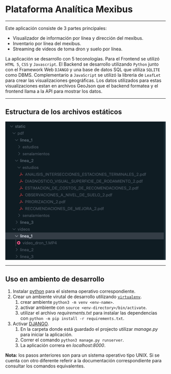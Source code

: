 # Plataforma Analítica Mexibus

***

Este aplicación consiste de 3 partes principales:

* Visualizador de información por línea y dirección del mexibus.
* Inventario por línea del mexibus.
* Streaming de videos de toma dron y suelo por línea.

La aplicación se desarrollo con 5 teconologías. Para el Frontend se utilizó `HTML 5`, `CSS` y `Javascript`.
El Backend se desarrollo utilizando `Python` junto con el Framework Web `DJANGO` y una base de datos SQL que utiliza `SQLITE` como DBMS.
Complementario a `JavaScript` se utilizó la libreria de `LeafLet` para crear las visualizaciones geográficas. Los datos utilizados para estas 
visualizaciones estan en archivos GeoJson que el backend formatea y el frontend llama a la API para mostrar los datos.

***
## Estructura de los archivos estáticos

![Drag Racing](staticImage.png)

***

## Uso en ambiento de desarrollo

1. Instalar [python](https://www.python.org/downloads/) para el sistema operativo correspondiente. 
2. Crear un ambiente virutal de desarrollo utilizando [`virtualenv`](https://docs.python.org/3/tutorial/venv.html).
    1. crear ambiente `python3 -m venv <env-name>`.
    2. activar ambiente con  `source <env-directory>/bin/activate`.
    3. utilizar el archivo *requirements.txt* para instalar las dependencias con `python -m pip install -r requirements.txt`.  
3. Activar [DJANGO](https://www.djangoproject.com/).
    1. En la carpeta donde está guardado el projecto utilizar *manage.py* para iniciar la aplicación.
    2. Correr el comando `python3 manage.py runserver`.
    3. La aplicación correra en *localhost:8000*.
  
  **Nota:** los pasos anteriores son para un sistema operativo tipo UNIX. Si se cuenta con otro diferente referir a la documentación correspondiente para consultar los comandos equivalentes.
